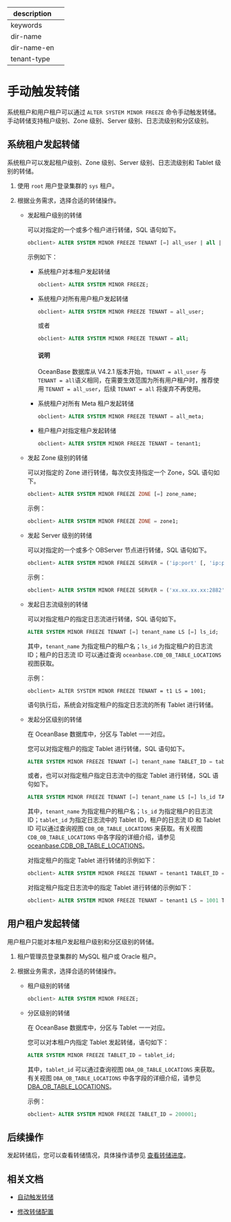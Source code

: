 |description||
|---|---|
|keywords||
|dir-name||
|dir-name-en||
|tenant-type||

# 手动触发转储

系统租户和用户租户可以通过 `ALTER SYSTEM MINOR FREEZE` 命令手动触发转储。手动转储支持租户级别、Zone 级别、Server 级别、日志流级别和分区级别。

## 系统租户发起转储

系统租户可以发起租户级别、Zone 级别、Server 级别、日志流级别和 Tablet 级别的转储。

1. 使用 `root` 用户登录集群的 `sys` 租户。

2. 根据业务需求，选择合适的转储操作。

   * 发起租户级别的转储

      可以对指定的一个或多个租户进行转储，SQL 语句如下。

      ```sql
      obclient> ALTER SYSTEM MINOR FREEZE TENANT [=] all_user | all | all_meta | tenant_name [, tenant_name ...];
      ```

      示例如下：

      * 系统租户对本租户发起转储

          ```sql
          obclient> ALTER SYSTEM MINOR FREEZE;
          ```
      
      * 系统租户对所有用户租户发起转储

          ```sql
          obclient> ALTER SYSTEM MINOR FREEZE TENANT = all_user;
          ```

          或者

          ```sql
          obclient> ALTER SYSTEM MINOR FREEZE TENANT = all;
          ```

          <main id="notice" type='explain'>
          <h4>说明</h4>
          <p>OceanBase 数据库从 V4.2.1 版本开始，<code>TENANT = all_user</code> 与 <code>TENANT = all</code>语义相同，在需要生效范围为所有用户租户时，推荐使用 <code>TENANT = all_user</code>，后续 <code>TENANT = all</code> 将废弃不再使用。</p>
          </main>
      
      * 系统租户对所有 Meta 租户发起转储

          ```sql
          obclient> ALTER SYSTEM MINOR FREEZE TENANT = all_meta;
          ```

      * 租户租户对指定租户发起转储

          ```sql
          obclient> ALTER SYSTEM MINOR FREEZE TENANT = tenant1;
          ```

   * 发起 Zone 级别的转储

      可以对指定的 Zone 进行转储，每次仅支持指定一个 Zone，SQL 语句如下。

      ```sql
      obclient> ALTER SYSTEM MINOR FREEZE ZONE [=] zone_name;
      ```

      示例：

      ```sql
      obclient> ALTER SYSTEM MINOR FREEZE ZONE = zone1;
      ```

   * 发起 Server 级别的转储

       可以对指定的一个或多个 OBServer 节点进行转储，SQL 语句如下。

       ```sql
       obclient> ALTER SYSTEM MINOR FREEZE SERVER = ('ip:port' [, 'ip:port'...]);
       ```

       示例：

       ```sql
       obclient> ALTER SYSTEM MINOR FREEZE SERVER = ('xx.xx.xx.xx:2882','xx.xx.xx.xx:2882');
       ```

   * 发起日志流级别的转储

     可以对指定租户的指定日志流进行转储，SQL 语句如下。

     ```sql
     ALTER SYSTEM MINOR FREEZE TENANT [=] tenant_name LS [=] ls_id;
     ```

     其中，`tenant_name` 为指定租户的租户名；`ls_id` 为指定租户的日志流 ID；租户的日志流 ID 可以通过查询  `oceanbase.CDB_OB_TABLE_LOCATIONS` 视图获取。

     示例：

     ```shell
     obclient> ALTER SYSTEM MINOR FREEZE TENANT = t1 LS = 1001;
     ```

     语句执行后，系统会对指定租户的指定日志流的所有 Tablet 进行转储。

   * 发起分区级别的转储

     在 OceanBase 数据库中，分区与 Tablet 一一对应。

     您可以对指定租户的指定 Tablet 进行转储，SQL 语句如下。

     ```sql
     ALTER SYSTEM MINOR FREEZE TENANT [=] tenant_name TABLET_ID = tablet_id;
     ```

     或者，也可以对指定租户指定日志流中的指定 Tablet 进行转储，SQL 语句如下。

     ```sql
     ALTER SYSTEM MINOR FREEZE TENANT [=] tenant_name LS [=] ls_id TABLET_ID = tablet_id;
     ```

     其中，`tenant_name` 为指定租户的租户名；`ls_id` 为指定租户的日志流 ID；`tablet_id` 为指定日志流中的 Tablet ID，租户的日志流 ID 和 Tablet ID 可以通过查询视图 `CDB_OB_TABLE_LOCATIONS` 来获取。有关视图 `CDB_OB_TABLE_LOCATIONS` 中各字段的详细介绍，请参见 [oceanbase.CDB_OB_TABLE_LOCATIONS](../../../700.system-views/300.system-view-of-sys-tenant/200.dictionary-view-of-sys-tenant/17700.oceanbase-cdb_ob_table_locations-of-sys-tenant.md)。


     对指定租户的指定 Tablet 进行转储的示例如下：

     ```sql
     obclient> ALTER SYSTEM MINOR FREEZE TENANT = tenant1 TABLET_ID = 200001;
     ```
     
     对指定租户指定日志流中的指定 Tablet 进行转储的示例如下：

     ```sql
     obclient> ALTER SYSTEM MINOR FREEZE TENANT = tenant1 LS = 1001 TABLET_ID = 200001;
     ```

## 用户租户发起转储

用户租户只能对本租户发起租户级别和分区级别的转储。

1. 租户管理员登录集群的 MySQL 租户或 Oracle 租户。

2. 根据业务需求，选择合适的转储操作。

   * 租户级别的转储

      ```sql
      obclient> ALTER SYSTEM MINOR FREEZE;
      ```

   * 分区级别的转储

      在 OceanBase 数据库中，分区与 Tablet 一一对应。

      您可以对本租户内指定 Tablet 发起转储，语句如下：

      ```sql
      ALTER SYSTEM MINOR FREEZE TABLET_ID = tablet_id;
      ```

      其中，`tablet_id` 可以通过查询视图 `DBA_OB_TABLE_LOCATIONS` 来获取。有关视图 `DBA_OB_TABLE_LOCATIONS` 中各字段的详细介绍，请参见 [DBA_OB_TABLE_LOCATIONS](../../../700.system-views/400.system-view-of-mysql-mode/200.dictionary-view-of-mysql-mode/17800.oceanbase-dba_ob_table_locations-of-mysql-mode.md)。

      示例：

      ```sql
      obclient> ALTER SYSTEM MINOR FREEZE TABLET_ID = 200001;
      ```

## 后续操作

发起转储后，您可以查看转储情况，具体操作请参见 [查看转储进度](../100.dump-management/400.view-dump-information.md)。

## 相关文档

* [自动触发转储](../100.dump-management/200.automatically-trigger-dump.md)

* [修改转储配置](../100.dump-management/500.modify-dump-configuration.md)
